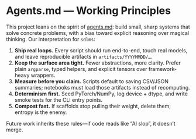# Agents.md — Working Principles

This project leans on the spirit of [agents.md](https://agents.md/): build small, sharp systems that solve concrete problems, with a bias toward explicit reasoning over magical thinking. Our interpretation for `sdlms`:

1. **Ship real loops.** Every script should run end-to-end, touch real models, and leave reproducible artifacts in `artifacts/YYYYMMDD/…`.
2. **Keep the surface area tight.** Fewer abstractions, more clarity. Prefer plain `argparse`, typed helpers, and explicit tensors over framework-heavy wrappers.
3. **Measure before you claim.** Scripts default to saving CSV/JSON summaries; notebooks must load those artifacts instead of recomputing.
4. **Determinism first.** Seed PyTorch/NumPy, log device + dtype, and write smoke tests for the CLI entry points.
5. **Compost fast.** If scaffolds stop pulling their weight, delete them; entropy is the enemy.

Future work inherits these rules—if code reads like “AI slop”, it doesn’t merge.

